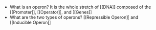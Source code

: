 - What is an operon?
	It is the whole stretch of [[DNA]] composed of the [[Promoter]], [[Operator]], and [[Genes]]
- What are the two types of operons?
	[[Repressible Operon]] and [[Inducible Operon]]